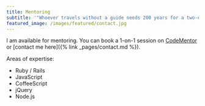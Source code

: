 ```yaml
---
title: Mentoring
subtitle: '"Whoever travels without a guide needs 200 years for a two-day journey." — Rumi'
featured_image: /images/featured/contact.jpg
---
```

I am available for mentoring.
You can book a 1-on-1 session on [CodeMentor](https://www.codementor.io/panda_whisperer)
or [contact me here]({% link _pages/contact.md %}).

<div style="float: right;">
  <script data-codementor="panda_whisperer" data-style="badge" data-theme="dark"
          src="https://cdn.codementor.io/assets/badge.js"></script>
</div>

Areas of expertise:

* Ruby / Rails
* JavaScript
* CoffeeScript
* jQuery
* Node.js
